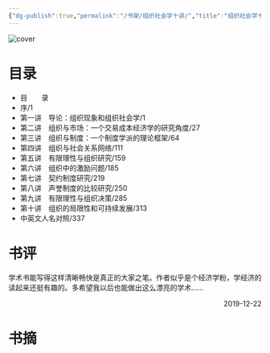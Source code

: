 ```yaml
---
{"dg-publish":true,"permalink":"/书架/组织社会学十讲/","title":"组织社会学十讲","created":"2025-10-10 12:26","updated":"2025-10-10 12:40"}
---
```



![cover](https://s2.loli.net/2025/10/10/sC7HbPMZJ8D1Ocn.png)

# 目录

  - 目　　录
  - 序/1
  - 第一讲　导论：组织现象和组织社会学/1
  - 第二讲　组织与市场：一个交易成本经济学的研究角度/27
  - 第三讲　组织与制度：一个制度学派的理论框架/64
  - 第四讲　组织与社会关系网络/111
  - 第五讲　有限理性与组织研究/159
  - 第六讲　组织中的激励问题/185
  - 第七讲　契约制度研究/219
  - 第八讲　声誉制度的比较研究/250
  - 第九讲　有限理性与组织决策/285
  - 第十讲　组织的局限性和可持续发展/313
  - 中英文人名对照/337

# 书评

学术书能写得这样清晰畅快是真正的大家之笔。作者似乎是个经济学粉，学经济的读起来还挺有趣的。多希望我以后也能做出这么漂亮的学术……

<p align="right">2019-12-22</p>

# 书摘
